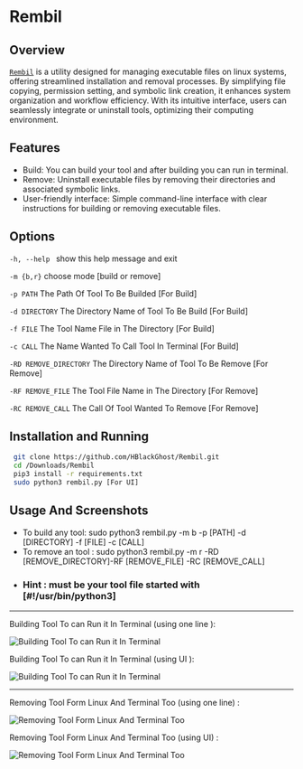 # Rembil  
## Overview
 [`Rembil`](https://github.com/HBlackGhost/Rembil.git) is a utility designed for managing executable files on linux systems, offering streamlined installation
and removal processes. By simplifying file copying, permission setting, and symbolic link creation, it enhances
system organization and workflow efficiency. With its intuitive interface, users can seamlessly integrate or
uninstall tools, optimizing their computing environment.
## Features
- Build:  You can build your tool and after building you can run in terminal.
- Remove: Uninstall executable files by removing their directories and associated symbolic links.
- User-friendly interface: Simple command-line interface with clear instructions for building or removing executable files.
## Options 
  `-h, --help `        show this help message and exit
  
  `-m {b,r}`            choose mode [build or remove]
  
  `-p PATH`             The Path Of Tool To Be Builded [For Build]
  
`-d DIRECTORY`          The Directory Name of Tool To Be Build [For Build]
  
 `-f FILE`              The Tool Name File in The Directory [For Build]
  
`-c CALL`               The Name Wanted To Call Tool In Terminal [For Build]
  
`-RD REMOVE_DIRECTORY`  The Directory Name of Tool To Be Remove [For Remove]
  
`-RF REMOVE_FILE`       The Tool File Name in The Directory [For Remove]
  
 `-RC REMOVE_CALL`      The Call Of Tool Wanted To Remove [For Remove]
## Installation and Running
```bash
 git clone https://github.com/HBlackGhost/Rembil.git
 cd /Downloads/Rembil
 pip3 install -r requirements.txt
 sudo python3 rembil.py [For UI]
```
## Usage And Screenshots
- To build any tool: sudo python3 rembil.py -m b -p [PATH] -d [DIRECTORY] -f [FILE] -c [CALL]
- To remove an tool : sudo python3 rembil.py -m r -RD [REMOVE_DIRECTORY]-RF [REMOVE_FILE] -RC [REMOVE_CALL]
- ### Hint : must be your tool file started with [#!/usr/bin/python3]

 ------------------------------------------------------------------------------------------------------------

  Building Tool To can Run it In Terminal (using one line ):
  
  ![Building Tool To can Run it In Terminal](https://imgur.com/GVZsYQ4.gif)

   Building Tool To can Run it In Terminal (using UI ):

  ![Building Tool To can Run it In Terminal](https://imgur.com/2KJJNZo.gif)

  -----------------------------------------------------------------------------------------------------------
  

  Removing Tool Form Linux And Terminal Too (using one line) :
  
  ![Removing Tool Form Linux And Terminal Too](https://imgur.com/w2An5PT.gif)

  Removing Tool Form Linux And Terminal Too (using UI) :
  
  ![Removing Tool Form Linux And Terminal Too](https://imgur.com/FPtlX7u.gif)

 
  
  
